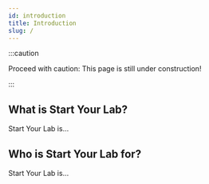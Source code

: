 ```yaml
---
id: introduction
title: Introduction
slug: /
---
```


:::caution

Proceed with caution: This page is still under construction!

:::

## What is Start Your Lab?

Start Your Lab is...

## Who is Start Your Lab for?

Start Your Lab is...
